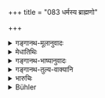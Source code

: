 +++
title = "083 धर्मस्य ब्राह्मणो"

+++

<details><summary>गङ्गानथ-मूलानुवादः</summary>

The Brāhmaṇa is called the root of righteousness, and the Kṣatriya its top; hence one who confesses his guilt before their congregation becomes pure.—(83)
</details>

<details><summary>मेधातिथिः</summary>

यजमानर्त्विजां ब्राह्मणक्षत्रियाणाम् अस्वमेध**समागम एनो विख्यापनीयम्** इत्य् अत्रार्थवादः ॥ ११.८३ ॥
</details>

<details><summary>गङ्गानथ-भाष्यानुवादः</summary>

This is a declamatory statement in support of the injunction that—‘the man should confess his guilt on the occasion of the performance of the Horse-sacrifice, where Brāhmaṇas, in the shape of the Priests, and Kṣatriya, in the shape of the sacrificer, come together.’—(83)
</details>

<details><summary>गङ्गानथ-तुल्य-वाक्यानि</summary>

**(verses 11.72-86)**

See Comparative notes for [Verse 11.72].
</details>

<details><summary>भारुचिः</summary>

"शिष्ट्वा वा भूमिदेवानां नरदेवसमागमे" यजमानर्त्विजां "स्वम् एनो ऽवभृथस्नातो हयमेधे विमुच्यते" इत्य् अस्य विधेर् अर्थवादः ॥ ११.८२ ॥
</details>

<details><summary>Bühler</summary>

084	The Brahmana is declared (to be) the root of the sacred law and the Kshatriya its top; hence he who has confessed his sin before an assembly of such men, becomes pure.
</details>

